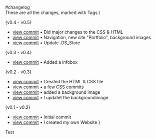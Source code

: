 
#changelog
\
These are all the changes, marked with Tags.\



\{v0.4 - v0.5\}

- [view commit](http://github.com/<lucspescha>/<lucspeschaphotography>/commit/3c123402acb53eb1e8ab2934043051bfce512806) &bull; Did major changes to the CSS & HTML 
- [view commit](http://github.com/<lucspescha>/<lucspeschaphotography>/commit/5a7ad88c9bac32969e2024bdf74ec12801b68c38) &bull; Navigation, new site "Portfolio", background images 
- [view commit](http://github.com/<lucspescha>/<lucspeschaphotography>/commit/9560ea1be39060464816d68f7cd38c07c53ea36e) &bull; Update .DS_Store 




\{v0.3 - v0.4\}

- [view commit](http://github.com/<lucspescha>/<lucspeschaphotography>/commit/7f7b784fb52b10c5ed86799afe50578dd1202da6) &bull; Added a infobox 




\{v0.2 - v0.3\}

- [view commit](http://github.com/<lucspescha>/<lucspeschaphotography>/commit/5261c10e496256e2c46395349c63a3db7f656cea) &bull; Created the HTML & CSS file 
- [view commit](http://github.com/<lucspescha>/<lucspeschaphotography>/commit/aa2404f0db009c92692bcaefdd2c099f6f801951) &bull; a few CSS commits 
- [view commit](http://github.com/<lucspescha>/<lucspeschaphotography>/commit/b3b62025a243eb3b808ce482fedef8992b716e2f) &bull; added a background image 
- [view commit](http://github.com/<lucspescha>/<lucspeschaphotography>/commit/7a0f02b3c9e8eeaf4fecf5b9df549a9e13ee5142) &bull; I updatet the backgroundimage 




\{v0.1 - v0.2\}

- [view commit](http://github.com/<lucspescha>/<lucspeschaphotography>/commit/52459a282723a88743e02975643634741a18577d) &bull; Initial commit 
- [view commit](http://github.com/<lucspescha>/<lucspeschaphotography>/commit/bb2691eea544a8cd850517bde30a6104925cdfb6) &bull; I created my own Website }

Test

